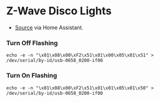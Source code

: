 
# Z-Wave Disco Lights

* [Source](https://home-assistant.io/docs/z-wave/settings/) via Home Assistant.

### Turn Off Flashing

````echo -e -n "\x01\x08\x00\xF2\x51\x01\x00\x05\x01\x51" > /dev/serial/by-id/usb-0658_0200-if00````

### Turn On Flashing

````echo -e -n "\x01\x08\x00\xF2\x51\x01\x01\x05\x01\x50" > /dev/serial/by-id/usb-0658_0200-if00````
